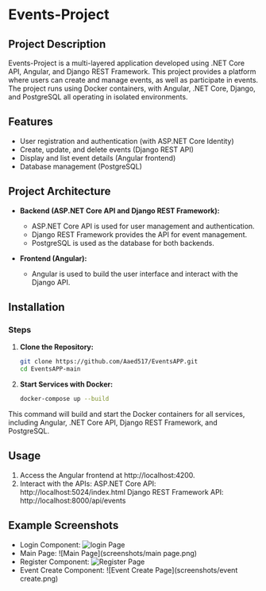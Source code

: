 # Events-Project

## Project Description

Events-Project is a multi-layered application developed using .NET Core API, Angular, and Django REST Framework.
This project provides a platform where users can create and manage events, as well as participate in events.
The project runs using Docker containers, with Angular, .NET Core, Django, and PostgreSQL all operating in isolated environments.

## Features

- User registration and authentication (with ASP.NET Core Identity)
- Create, update, and delete events (Django REST API)
- Display and list event details (Angular frontend)
- Database management (PostgreSQL)

## Project Architecture

- **Backend (ASP.NET Core API and Django REST Framework):**
  - ASP.NET Core API is used for user management and authentication.
  - Django REST Framework provides the API for event management.
  - PostgreSQL is used as the database for both backends.

- **Frontend (Angular):**
  - Angular is used to build the user interface and interact with the Django API.
 
## Installation

### Steps

1. **Clone the Repository:**

   ```bash
   git clone https://github.com/Aaed517/EventsAPP.git
   cd EventsAPP-main

2. **Start Services with Docker:**

   ```bash
   docker-compose up --build

  This command will build and start the Docker containers for all services, including Angular, .NET Core API, Django REST Framework, and PostgreSQL.

## Usage

1. Access the Angular frontend at http://localhost:4200.
2. Interact with the APIs:
     ASP.NET Core API: http://localhost:5024/index.html
     Django REST Framework API: http://localhost:8000/api/events

## Example Screenshots

- Login Component: ![login Page](screenshots/login.png)
- Main Page: ![Main Page](screenshots/main page.png)
- Register Component: ![Register Page](screenshots/register.png)
- Event Create Component: ![Event Create Page](screenshots/event create.png)
  






